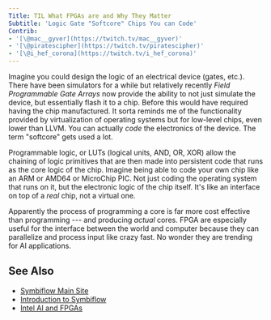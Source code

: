 ```yaml
---
Title: TIL What FPGAs are and Why They Matter
Subtitle: 'Logic Gate "Softcore" Chips You can Code'
Contrib:
- '[\@mac__gyver](https://twitch.tv/mac__gyver)'
- '[\@piratescipher](https://twitch.tv/piratescipher)'
- '[\@i_hef_corona](https://twitch.tv/i_hef_corona)'
---
```


Imagine you could design the logic of an electrical device (gates,
etc.). There have been simulators for a while but relatively recently
*Field Programmable Gate Arrays* now provide the ability to not just
simulate the device, but essentially flash it to a chip. Before this
would have required having the chip manufactured. It sorta reminds me of
the functionality provided by virtualization of operating systems but
for low-level chips, even lower than LLVM. You can actually *code* the
electronics of the device. The term "softcore" gets used a lot.

Programmable logic, or LUTs (logical units, AND, OR, XOR) allow the
chaining of logic primitives that are then made into persistent code
that runs as the core logic of the chip. Imagine being able to code your
own chip like an ARM or AMD64 or MicroChip PIC. Not just coding the
operating system that runs on it, but the electronic logic of the chip
itself. It's like an interface on top of a *real* chip, not a virtual
one.

Apparently the process of programming a core is far more cost effective
than programming --- and producing *actual* cores. FPGA are especially
useful for the interface between the world and computer because they can
parallelize and process input like crazy fast. No wonder they are
trending for AI applications.

## See Also

- [Symbiflow Main Site](https://symbiflow.github.io/)
- [Introduction to Symbiflow](https://symbiflow.readthedocs.io/en/latest/introduction.html)
- [Intel AI and FPGAs](https://www.intel.com/content/www/us/en/artificial-intelligence/programmable/solutions.html)

